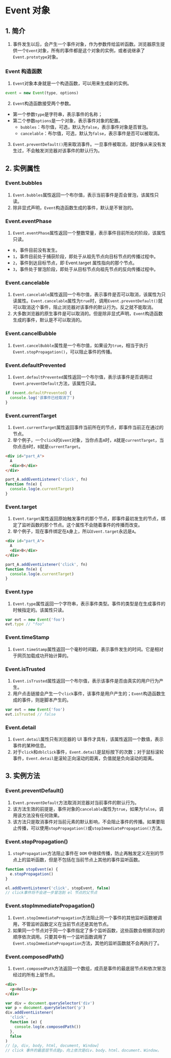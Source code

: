 # Event 对象

## 1. 简介

1. 事件发生以后，会产生一个事件对象，作为参数传给监听函数。浏览器原生提供一个`Event`对象，所有的事件都是这个对象的实例，或者说继承了`Event.prototype`对象。

### Event 构造函数

1. `Event`对象本身就是一个构造函数，可以用来生成新的实例。

```js
event = new Event(type, options)
```

2. `Event`构造函数接受两个参数。

- 第一个参数`type`是字符串，表示事件的名称；
- 第二个参数`options`是一个对象，表示事件对象的配置。
  - `bubbles`：布尔值，可选，默认为`false`，表示事件对象是否冒泡。
  - `cancelable`：布尔值，可选，默认为`false`，表示事件是否可以被取消。

3. `Event.preventDefault()`用来取消事件。一旦事件被取消，就好像从来没有发生过，不会触发浏览器对该事件的默认行为。

## 2. 实例属性

### Event.bubbles

1. `Event.bubbles`属性返回一个布尔值，表示当前事件是否会冒泡，该属性只读。
2. 除非显式声明，`Event`构造函数生成的事件，默认是不冒泡的。

### Event.eventPhase

1. `Event.eventPhase`属性返回一个整数常量，表示事件目前所处的阶段，该属性只读。

- `0`，事件目前没有发生。
- `1`，事件目前处于捕获阶段，即处于从祖先节点向目标节点的传播过程中。
- `2`，事件到达目标节点，即 Event.target 属性指向的那个节点。
- `3`，事件处于冒泡阶段，即处于从目标节点向祖先节点的反向传播过程中。

### Event.cancelable

1. `Event.cancelable`属性返回一个布尔值，表示事件是否可以取消，该属性为只读属性。`Event.cancelable`属性为`true`时，调用`Event.preventDefault()`就可以取消这个事件，阻止浏览器对该事件的默认行为。反之就不能取消。
2. 大多数浏览器的原生事件是可以取消的。但是除非显式声明，`Event`构造函数生成的事件，默认是不可以取消的。

### Event.cancelBubble

1. `Event.cancelBubble`属性是一个布尔值，如果设为`true`，相当于执行`Event.stopPropagation()`，可以阻止事件的传播。

### Event.defaultPrevented

1. `Event.defaultPrevented`属性返回一个布尔值，表示该事件是否调用过`Event.preventDefault`方法，该属性只读。

```js
if (event.defaultPrevented) {
  console.log('该事件已经取消了')
}
```

### Event.currentTarget

1. `Event.currentTarget`属性返回事件当前所在的节点，即事件当前正在通过的节点。
2. 举个例子，一个`click`的`Event`对象，当你点击`A`时，`A`就是`currentTarget`，当你点击`B`时，`B`就是`currentTarget`。

```html
<div id="part_A">
  A
  <div>B</div>
</div>
```

```js
part_A.addEventListener('click', fn)
function fn(e) {
  console.log(e.currentTarget)
}
```

### Event.target

1. `Event.target`属性返回原始触发事件的那个节点，即事件最初发生的节点，绑定了监听函数的那个节点。这个属性不会随着事件的传播而改变。
2. 举个例子，现在事件绑定在`A`身上，所以`Event.target`永远是`A`。

```html
<div id="part_A">
  A
  <div>B</div>
</div>
```

```js
part_A.addEventListener('click', fn)
function fn(e) {
  console.log(e.currentTarget)
}
```

### Event.type

1. `Event.type`属性返回一个字符串，表示事件类型。事件的类型是在生成事件的时候指定的。该属性只读。

```js
var evt = new Event('foo')
evt.type // "foo"
```

### Event.timeStamp

1. `Event.timeStamp`属性返回一个毫秒时间戳，表示事件发生的时间。它是相对于网页加载成功开始计算的。

### Event.isTrusted

1. `Event.isTrusted`属性返回一个布尔值，表示该事件是否由真实的用户行为产生。
2. 用户点击链接会产生一个`click`事件，该事件是用户产生的；`Event`构造函数生成的事件，则是脚本产生的。

```js
var evt = new Event('foo')
evt.isTrusted // false
```

### Event.detail

1. `Event.detail`属性只有浏览器的 UI 事件才具有，该属性返回一个数值，表示事件的某种信息。
2. 对于`click`和`dblclick`事件，`Event.detail`是鼠标按下的次数；对于鼠标滚轮事件，`Event.detail`是滚轮正向滚动的距离，负值就是负向滚动的距离。

## 3. 实例方法

### Event.preventDefault()

1. `Event.preventDefault`方法取消浏览器对当前事件的默认行为。
2. 该方法生效的前提是，事件对象的`cancelable`属性为`true`，如果为`false`，调用该方法没有任何效果。
3. 该方法只是取消事件对当前元素的默认影响，不会阻止事件的传播。如果要阻止传播，可以使用`stopPropagation()`或`stopImmediatePropagation()`方法。

### Event.stopPropagation()

1. `stopPropagation`方法阻止事件在 `DOM` 中继续传播，防止再触发定义在别的节点上的监听函数，但是不包括在当前节点上其他的事件监听函数。

```js
function stopEvent(e) {
  e.stopPropagation()
}

el.addEventListener('click', stopEvent, false)
// click事件将不会进一步冒泡到 el 节点的父节点
```

### Event.stopImmediatePropagation()

1. `Event.stopImmediatePropagation`方法阻止同一个事件的其他监听函数被调用，不管监听函数定义在当前节点还是其他节点。
2. 如果同一个节点对于同一个事件指定了多个监听函数，这些函数会根据添加的顺序依次调用。只要其中有一个监听函数调用了`Event.stopImmediatePropagation`方法，其他的监听函数就不会再执行了。

### Event.composedPath()

1. `Event.composedPath`方法返回一个数组，成员是事件的最底层节点和依次冒泡经过的所有上层节点。

```html
<div>
  <p>Hello</p>
</div>
```

```js
var div = document.querySelector('div')
var p = document.querySelector('p')
div.addEventListener(
  'click',
  function (e) {
    console.log(e.composedPath())
  },
  false
)
// [p, div, body, html, document, Window]
// click 事件的最底层节点是p，向上依次是div、body、html、document、Window。
```
